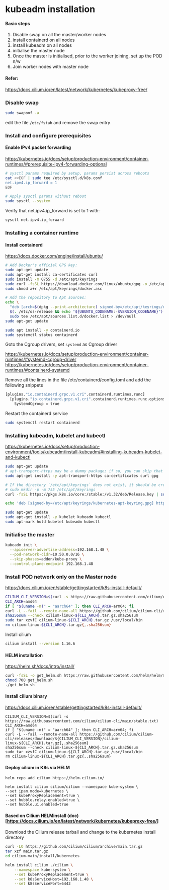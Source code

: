# kubeadm installation

#### Basic steps

1. Disable swap on all the master/worker nodes
1. install containerd on all nodes
2. install kubeadm on all nodes
3. initialise the master node
4. Once the master is initialised, prior to the worker joining, set up the POD n/w
5. Join worker nodes with master node

#### Refer:

https://docs.cilium.io/en/latest/network/kubernetes/kubeproxy-free/

### Disable swap

``` bash
sudo swapoof -a
```

edit the file `/etc/fstab` and remove the swap entry


### Install and configure prerequisites

#### Enable IPv4 packet forwarding

https://kubernetes.io/docs/setup/production-environment/container-runtimes/#prerequisite-ipv4-forwarding-optional

``` bash
# sysctl params required by setup, params persist across reboots
cat <<EOF | sudo tee /etc/sysctl.d/k8s.conf
net.ipv4.ip_forward = 1
EOF

# Apply sysctl params without reboot
sudo sysctl --system
```
   
Verify that net.ipv4.ip_forward is set to 1 with:   
``` bash
sysctl net.ipv4.ip_forward
```

### Installing a container runtime

#### Install containerd

https://docs.docker.com/engine/install/ubuntu/

``` bash
# Add Docker's official GPG key:
sudo apt-get update
sudo apt-get install ca-certificates curl
sudo install -m 0755 -d /etc/apt/keyrings
sudo curl -fsSL https://download.docker.com/linux/ubuntu/gpg -o /etc/apt/keyrings/docker.asc
sudo chmod a+r /etc/apt/keyrings/docker.asc

# Add the repository to Apt sources:
echo \
  "deb [arch=$(dpkg --print-architecture) signed-by=/etc/apt/keyrings/docker.asc] https://download.docker.com/linux/ubuntu \
  $(. /etc/os-release && echo "${UBUNTU_CODENAME:-$VERSION_CODENAME}") stable" | \
  sudo tee /etc/apt/sources.list.d/docker.list > /dev/null
sudo apt-get update
```

``` bash
sudo apt install -y containerd.io
sudo systemctl status containerd

```

Goto the Cgroup drivers, set `systemd` as Cgroup driver

https://kubernetes.io/docs/setup/production-environment/container-runtimes/#systemd-cgroup-driver
https://kubernetes.io/docs/setup/production-environment/container-runtimes/#containerd-systemd

Remove all the lines in the file /etc/containerd/config.toml and add the following snippets 

``` bash
[plugins."io.containerd.grpc.v1.cri".containerd.runtimes.runc]
  [plugins."io.containerd.grpc.v1.cri".containerd.runtimes.runc.options]
    SystemdCgroup = true
```

Restart the containerd service

``` bash
sudo systemctl restart containerd
```

### Installing kubeadm, kubelet and kubectl

https://kubernetes.io/docs/setup/production-environment/tools/kubeadm/install-kubeadm/#installing-kubeadm-kubelet-and-kubectl

``` bash
sudo apt-get update
# apt-transport-https may be a dummy package; if so, you can skip that package
sudo apt-get install -y apt-transport-https ca-certificates curl gpg

# If the directory `/etc/apt/keyrings` does not exist, it should be created before the curl command, read the note below.
# sudo mkdir -p -m 755 /etc/apt/keyrings
curl -fsSL https://pkgs.k8s.io/core:/stable:/v1.32/deb/Release.key | sudo gpg --dearmor -o /etc/apt/keyrings/kubernetes-apt-keyring.gpg
```   
   
``` bash
echo 'deb [signed-by=/etc/apt/keyrings/kubernetes-apt-keyring.gpg] https://pkgs.k8s.io/core:/stable:/v1.32/deb/ /' | sudo tee /etc/apt/sources.list.d/kubernetes.list
```   
   
``` bash
sudo apt-get update
sudo apt-get install -y kubelet kubeadm kubectl
sudo apt-mark hold kubelet kubeadm kubectl
```   


### Initialise the master

``` bash
kubeadm init \
  --apiserver-advertise-address=192.168.1.48 \
  --pod-network-cidr=10.50.0.0/16 \
  --skip-phases=addon/kube-proxy \
  --control-plane-endpoint 192.168.1.48
```


### Install POD network only on the Master node

https://docs.cilium.io/en/stable/gettingstarted/k8s-install-default/

``` bash
CILIUM_CLI_VERSION=$(curl -s https://raw.githubusercontent.com/cilium/cilium-cli/main/stable.txt)
CLI_ARCH=amd64
if [ "$(uname -m)" = "aarch64" ]; then CLI_ARCH=arm64; fi
curl -L --fail --remote-name-all https://github.com/cilium/cilium-cli/releases/download/${CILIUM_CLI_VERSION}/cilium-linux-${CLI_ARCH}.tar.gz{,.sha256sum}
sha256sum --check cilium-linux-${CLI_ARCH}.tar.gz.sha256sum
sudo tar xzvfC cilium-linux-${CLI_ARCH}.tar.gz /usr/local/bin
rm cilium-linux-${CLI_ARCH}.tar.gz{,.sha256sum}
```

Install cilium

``` bash
cilium install --version 1.16.6
```



#### HELM installation

https://helm.sh/docs/intro/install/


``` bash
curl -fsSL -o get_helm.sh https://raw.githubusercontent.com/helm/helm/main/scripts/get-helm-3
chmod 700 get_helm.sh
./get_helm.sh
```

#### Install cilium binary

https://docs.cilium.io/en/stable/gettingstarted/k8s-install-default/


```
CILIUM_CLI_VERSION=$(curl -s https://raw.githubusercontent.com/cilium/cilium-cli/main/stable.txt)
CLI_ARCH=amd64
if [ "$(uname -m)" = "aarch64" ]; then CLI_ARCH=arm64; fi
curl -L --fail --remote-name-all https://github.com/cilium/cilium-cli/releases/download/${CILIUM_CLI_VERSION}/cilium-linux-${CLI_ARCH}.tar.gz{,.sha256sum}
sha256sum --check cilium-linux-${CLI_ARCH}.tar.gz.sha256sum
sudo tar xzvfC cilium-linux-${CLI_ARCH}.tar.gz /usr/local/bin
rm cilium-linux-${CLI_ARCH}.tar.gz{,.sha256sum}
```

#### Deploy cilium in K8s via HELM 

```
helm repo add cilium https://helm.cilium.io/

helm install cilium cilium/cilium --namespace kube-system \
--set ipam.mode=kubernetes \
--set kubeProxyReplacement=true \
--set hubble.relay.enabled=true \
--set hubble.ui.enabled=true
```

   
#### Based on Cilium HELMinstall (doc)[https://docs.cilium.io/en/latest/network/kubernetes/kubeproxy-free/]

Download the Cilium release tarball and change to the kubernetes install directory   
``` bash
curl -LO https://github.com/cilium/cilium/archive/main.tar.gz
tar xzf main.tar.gz
cd cilium-main/install/kubernetes
```

``` bash
helm install cilium ./cilium \
    --namespace kube-system \
    --set kubeProxyReplacement=true \
    --set k8sServiceHost=192.168.1.48 \
    --set k8sServicePort=6443
```















